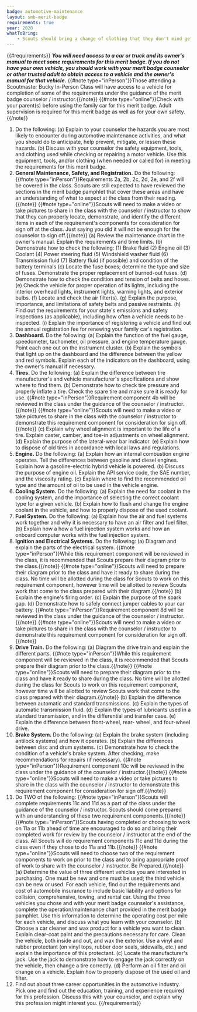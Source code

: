```yaml
---
badge: automotive-maintenance
layout: smb-merit-badge
requirements: true
year: 2020
whatToBring:
    - Scouts should bring a change of clothing that they don't mind getting dirty as some class work may get a little messy
---
```


{{#requirements}}
<b><i>You will need access to a car or truck and its owner's manual to meet some requirements for this merit badge. If you do not have your own vehicle, you should work with your merit badge counselor or other trusted adult to obtain access to a vehicle and the owner's manual for that vehicle.</i></b>
{{#note type="inPerson"}}Those attending a Scoutmaster Bucky In-Person Class will have access to a vehicle for completion of some of the requirements under the guidance of the merit badge counselor / instructor.{{/note}}
{{#note type="online"}}Check with your parent(s) before using the family car for this merit badge.  Adult supervision is required for this merit badge as well as for your own safety.{{/note}}
1. Do the following:
    (a) Explain to your counselor the hazards you are most likely to encounter during automotive maintenance activities, and what you should do to anticipate, help prevent, mitigate, or lessen these hazards.
    (b) Discuss with your counselor the safety equipment, tools, and clothing used while checking or repairing a motor vehicle. Use this equipment, tools, and/or clothing (when needed or called for) in meeting the requirements for this merit badge.
2. **General Maintenance, Safety, and Registration.** Do the following:
     {{#note type="inPerson"}}Requirements 2a, 2b, 2c, 2d, 2e, and 2f will be covered in the class. Scouts are still expected to have reviewed the sections in the merit badge pamphlet that cover these areas and have an understanding of what to expect at the class from their reading.{{/note}}
	 {{#note type="online"}}Scouts will need to make a video or take pictures to share in the class with the counselor / instructor to show that they can properly locate, demonstrate, and identify the different items in each of the requirement's components for consideration for sign off at the class. Just saying you did it will not be enough for the counselor to sign off.{{/note}}
    (a) Review the maintenance chart in the owner's manual. Explain the requirements and time limits.
    (b) Demonstrate how to check the following:
        (1) Brake fluid
        (2) Engine oil
        (3) Coolant
        (4) Power steering fluid
        (5) Windshield washer fluid
        (6) Transmission fluid
        (7) Battery fluid (if possible) and condition of the battery terminals
    (c) Locate the fuse boxes; determine the type and size of fuses. Demonstrate the proper replacement of burned-out fuses.
    (d) Demonstrate how to check the condition and tension of belts and hoses.
    (e) Check the vehicle for proper operation of its lights, including the interior overhead lights, instrument lights, warning lights, and exterior bulbs.
    (f) Locate and check the air filter(s).
    (g) Explain the purpose, importance, and limitations of safety belts and passive restraints.
    (h) Find out the requirements for your state's emissions and safety inspections (as applicable), including how often a vehicle needs to be inspected.
    (i) Explain the importance of registering a vehicle and find out the annual registration fee for renewing your family car's registration.
3. **Dashboard.** Do the following:
    (a) Explain the function of the fuel gauge, speedometer, tachometer, oil pressure, and engine temperature gauge. Point each one out on the instrument cluster.
    (b) Explain the symbols that light up on the dashboard and the difference between the yellow and red symbols. Explain each of the indicators on the dashboard, using the owner's manual if necessary.
4. **Tires.** Do the following:
    (a) Explain the difference between tire manufacturer's and vehicle manufacturer's specifications and show where to find them.
    (b) Demonstrate how to check tire pressure and properly inflate a tire. Check the spare tire and make sure it is ready for use.
        {{#note type="inPerson"}}Requirement component 4b will be reviewed in the class under the guidance of the counselor / instructor.{{/note}} {{#note type="online"}}Scouts will need to make a video or take pictures to share in the class with the counselor / instructor to demonstrate this requirement component for consideration for sign off.{{/note}}
    (c) Explain why wheel alignment is important to the life of a tire. Explain caster, camber, and toe-in adjustments on wheel alignment.
    (d) Explain the purpose of the lateral-wear bar indicator.
    (e) Explain how to dispose of old tires in accordance with local laws and regulations.
5. **Engine.** Do the following:
    (a) Explain how an internal combustion engine operates. Tell the differences between gasoline and diesel engines. Explain how a gasoline-electric hybrid vehicle is powered.
    (b) Discuss the purpose of engine oil. Explain the API service code, the SAE number, and the viscosity rating.
    (c) Explain where to find the recommended oil type and the amount of oil to be used in the vehicle engine.
6. **Cooling System.** Do the following:
    (a) Explain the need for coolant in the cooling system, and the importance of selecting the correct coolant type for a given vehicle.
    (b) Explain how to flush and change the engine coolant in the vehicle, and how to properly dispose of the used coolant.
7. **Fuel System.** Do the following:
    (a) Explain how the air and fuel systems work together and why it is necessary to have an air filter and fuel filter.
    (b) Explain how a how a fuel injection system works and how an onboard computer works with the fuel injection system.
8. **Ignition and Electrical Systems.** Do the following:
    (a) Diagram and explain the parts of the electrical system.
        {{#note type="inPerson"}}While this requirement component will be reviewed in the class, it is recommended that Scouts prepare their diagram prior to the class.{{/note}}
		{{#note type="online"}}Scouts will need to prepare their diagram prior to the class and have it ready to share during the class.  No time will be allotted during the class for Scouts to work on this requirement component, however time will be allotted to review Scouts work that come to the class prepared with their diagram.{{/note}}
    (b) Explain the engine's firing order.
    (c) Explain the purpose of the spark gap.
    (d) Demonstrate how to safely connect jumper cables to your car battery.
        {{#note type="inPerson"}}Requirement component 8d will be reviewed in the class under the guidance of the counselor / instructor.{{/note}}
		{{#note type="online"}}Scouts will need to make a video or take pictures to share in the class with the counselor / instructor to demonstrate this requirement component for consideration for sign off.{{/note}}
9. **Drive Train.** Do the following:
    (a) Diagram the drive train and explain the different parts.
        {{#note type="inPerson"}}While this requirement component will be reviewed in the class, it is recommended that Scouts prepare their diagram prior to the class.{{/note}}
		{{#note type="online"}}Scouts will need to prepare their diagram prior to the class and have it ready to share during the class.  No time will be allotted during the class for Scouts to work on this requirement component, however time will be allotted to review Scouts work that come to the class prepared with their diagram.{{/note}}
    (b) Explain the difference between automatic and standard transmissions.
    (c) Explain the types of automatic transmission fluid.
    (d) Explain the types of lubricants used in a standard transmission, and in the differential and transfer case.
    (e) Explain the difference between front-wheel, rear- wheel, and four-wheel drive.
10. **Brake System.** Do the following:
    (a) Explain the brake system (including antilock systems) and how it operates.
    (b) Explain the differences between disc and drum systems.
    (c) Demonstrate how to check the condition of a vehicle's brake system. After checking, make recommendations for repairs (if necessary).
        {{#note type="inPerson"}}Requirement component 10c will be reviewed in the class under the guidance of the counselor / instructor.{{/note}}
        {{#note type="online"}}Scouts will need to make a video or take pictures to share in the class with the counselor / instructor to demonstrate this requirement component for consideration for sign off.{{/note}}
11. Do TWO of the following:
     {{#note type="inPerson"}}Scouts will complete requirements 11c and 11d as a part of the class under the guidance of the counselor / instructor. Scouts should come prepared with an understanding of these two requirement components.{{/note}}
     {{#note type="inPerson"}}Scouts having completed or choosing to work on 11a or 11b ahead of time are encouraged to do so and bring their completed work for review by the counselor / instructor at the end of the class. All Scouts will do requirement components 11c and 11d  during the class even if they chose to do 11a and 11b.{{/note}}
     {{#note type="online"}}Scouts will need to choose two of the requirement components to work on prior to the class and to bring appropriate proof of work to share with the counselor / instructor.  Be Prepared.{{/note}}
    (a) Determine the value of three different vehicles you are interested in purchasing. One must be new and one must be used; the third vehicle can be new or used. For each vehicle, find out the requirements and cost of automobile insurance to include basic liability and options for collision, comprehensive, towing, and rental car. Using the three vehicles you chose and with your merit badge counselor's assistance, complete the operation/maintenance chart provided in the merit badge pamphlet. Use this information to determine the operating cost per mile for each vehicle, and discuss what you learn with your counselor.
    (b) Choose a car cleaner and wax product for a vehicle you want to clean. Explain clear-coat paint and the precautions necessary for care. Clean the vehicle, both inside and out, and wax the exterior. Use a vinyl and rubber protectant (on vinyl tops, rubber door seals, sidewalls, etc.) and explain the importance of this protectant.
    (c) Locate the manufacturer's jack. Use the jack to demonstrate how to engage the jack correctly on the vehicle, then change a tire correctly.
    (d) Perform an oil filter and oil change on a vehicle. Explain how to properly dispose of the used oil and filter.
12. Find out about three career opportunities in the automotive industry. Pick one and find out the education, training, and experience required for this profession. Discuss this with your counselor, and explain why this profession might interest you.
{{/requirements}}
